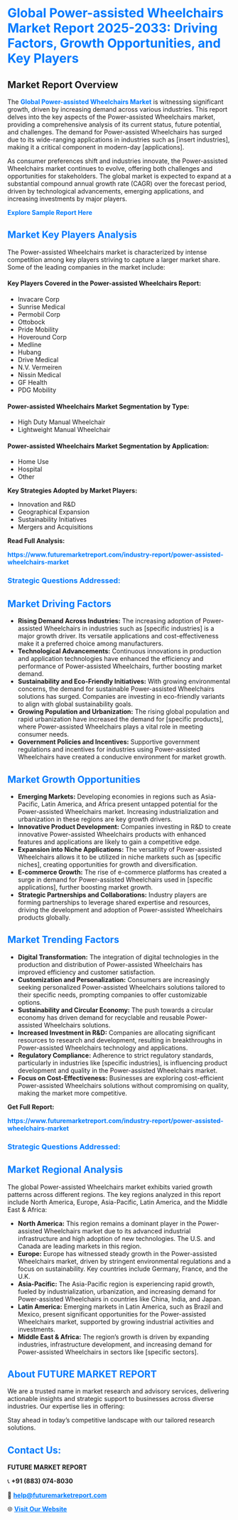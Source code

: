 <h1 style="color: #007BFF;">Global Power-assisted Wheelchairs Market Report 2025-2033: Driving Factors, Growth Opportunities, and Key Players</h1>

<section id="overview">
<h2>Market Report Overview</h2>
<p>The <a href="https://www.futuremarketreport.com/industry-report/power-assisted-wheelchairs-market" style="color: #007BFF; text-decoration: none;"><strong>Global Power-assisted Wheelchairs Market</strong></a> is witnessing significant growth, driven by increasing demand across various industries. This report delves into the key aspects of the Power-assisted Wheelchairs market, providing a comprehensive analysis of its current status, future potential, and challenges. The demand for Power-assisted Wheelchairs has surged due to its wide-ranging applications in industries such as [insert industries], making it a critical component in modern-day [applications].</p>
<p>As consumer preferences shift and industries innovate, the Power-assisted Wheelchairs market continues to evolve, offering both challenges and opportunities for stakeholders. The global market is expected to expand at a substantial compound annual growth rate (CAGR) over the forecast period, driven by technological advancements, emerging applications, and increasing investments by major players.</p>
</section>

<section id="overview">
<p><a href="https://www.futuremarketreport.com/request-sample/reportId=33726" style="color: #007BFF; text-decoration: none;"><strong>Explore Sample Report Here</strong></a></p>
</section>

<section id="key-players">
<h2 style="color: #007BFF;">Market Key Players Analysis</h2>
<p>The Power-assisted Wheelchairs market is characterized by intense competition among key players striving to capture a larger market share. Some of the leading companies in the market include:</p>
<h4>Key Players Covered in the Power-assisted Wheelchairs Report:</h4>
<ul><li>Invacare Corp</li><li>Sunrise Medical</li><li>Permobil Corp</li><li>Ottobock</li><li>Pride Mobility</li><li>Hoveround Corp</li><li>Medline</li><li>Hubang</li><li>Drive Medical</li><li>N.V. Vermeiren</li><li>Nissin Medical</li><li>GF Health</li><li>PDG Mobility</li></ul>
<h4>Power-assisted Wheelchairs Market Segmentation by Type:</h4>
<ul><li>High Duty Manual Wheelchair</li><li>Lightweight Manual Wheelchair</li></ul>

<h4>Power-assisted Wheelchairs Market Segmentation by Application:</h4>
<ul><li>Home Use</li><li>Hospital</li><li>Other</li></ul>
<p><strong>Key Strategies Adopted by Market Players:</strong></p>
<ul>
<li>Innovation and R&D</li>
<li>Geographical Expansion</li>
<li>Sustainability Initiatives</li>
<li>Mergers and Acquisitions</li>
</ul>
</section>

<section>
<p><strong>Read Full Analysis: </strong></p><a href="https://www.futuremarketreport.com/industry-report/power-assisted-wheelchairs-market" style="color: #007BFF; text-decoration: none;"><strong>https://www.futuremarketreport.com/industry-report/power-assisted-wheelchairs-market</strong></a>
<h3 style="color: #007BFF;">Strategic Questions Addressed:</h3>
</section>

<section id="driving-factors">
<h2 style="color: #007BFF;">Market Driving Factors</h2>
<ul>
<li><strong>Rising Demand Across Industries:</strong> The increasing adoption of Power-assisted Wheelchairs in industries such as [specific industries] is a major growth driver. Its versatile applications and cost-effectiveness make it a preferred choice among manufacturers.</li>
<li><strong>Technological Advancements:</strong> Continuous innovations in production and application technologies have enhanced the efficiency and performance of Power-assisted Wheelchairs, further boosting market demand.</li>
<li><strong>Sustainability and Eco-Friendly Initiatives:</strong> With growing environmental concerns, the demand for sustainable Power-assisted Wheelchairs solutions has surged. Companies are investing in eco-friendly variants to align with global sustainability goals.</li>
<li><strong>Growing Population and Urbanization:</strong> The rising global population and rapid urbanization have increased the demand for [specific products], where Power-assisted Wheelchairs plays a vital role in meeting consumer needs.</li>
<li><strong>Government Policies and Incentives:</strong> Supportive government regulations and incentives for industries using Power-assisted Wheelchairs have created a conducive environment for market growth.</li>
</ul>
</section>

<section id="growth-opportunities">
<h2 style="color: #007BFF;">Market Growth Opportunities</h2>
<ul>
<li><strong>Emerging Markets:</strong> Developing economies in regions such as Asia-Pacific, Latin America, and Africa present untapped potential for the Power-assisted Wheelchairs market. Increasing industrialization and urbanization in these regions are key growth drivers.</li>
<li><strong>Innovative Product Development:</strong> Companies investing in R&D to create innovative Power-assisted Wheelchairs products with enhanced features and applications are likely to gain a competitive edge.</li>
<li><strong>Expansion into Niche Applications:</strong> The versatility of Power-assisted Wheelchairs allows it to be utilized in niche markets such as [specific niches], creating opportunities for growth and diversification.</li>
<li><strong>E-commerce Growth:</strong> The rise of e-commerce platforms has created a surge in demand for Power-assisted Wheelchairs used in [specific applications], further boosting market growth.</li>
<li><strong>Strategic Partnerships and Collaborations:</strong> Industry players are forming partnerships to leverage shared expertise and resources, driving the development and adoption of Power-assisted Wheelchairs products globally.</li>
</ul>
</section>

<section id="trending-factors">
<h2 style="color: #007BFF;">Market Trending Factors</h2>
<ul>
<li><strong>Digital Transformation:</strong> The integration of digital technologies in the production and distribution of Power-assisted Wheelchairs has improved efficiency and customer satisfaction.</li>
<li><strong>Customization and Personalization:</strong> Consumers are increasingly seeking personalized Power-assisted Wheelchairs solutions tailored to their specific needs, prompting companies to offer customizable options.</li>
<li><strong>Sustainability and Circular Economy:</strong> The push towards a circular economy has driven demand for recyclable and reusable Power-assisted Wheelchairs solutions.</li>
<li><strong>Increased Investment in R&D:</strong> Companies are allocating significant resources to research and development, resulting in breakthroughs in Power-assisted Wheelchairs technology and applications.</li>
<li><strong>Regulatory Compliance:</strong> Adherence to strict regulatory standards, particularly in industries like [specific industries], is influencing product development and quality in the Power-assisted Wheelchairs market.</li>
<li><strong>Focus on Cost-Effectiveness:</strong> Businesses are exploring cost-efficient Power-assisted Wheelchairs solutions without compromising on quality, making the market more competitive.</li>
</ul>
</section>

<section>
<p><strong>Get Full Report: </strong></p><a href="https://www.futuremarketreport.com/industry-report/power-assisted-wheelchairs-market" style="color: #007BFF; text-decoration: none;"><strong>https://www.futuremarketreport.com/industry-report/power-assisted-wheelchairs-market</strong></a>
<h3 style="color: #007BFF;">Strategic Questions Addressed:</h3>
</section>


<section id="regional-analysis">
<h2 style="color: #007BFF;">Market Regional Analysis</h2>
<p>The global Power-assisted Wheelchairs market exhibits varied growth patterns across different regions. The key regions analyzed in this report include North America, Europe, Asia-Pacific, Latin America, and the Middle East & Africa:</p>
<ul>
<li><strong>North America:</strong> This region remains a dominant player in the Power-assisted Wheelchairs market due to its advanced industrial infrastructure and high adoption of new technologies. The U.S. and Canada are leading markets in this region.</li>
<li><strong>Europe:</strong> Europe has witnessed steady growth in the Power-assisted Wheelchairs market, driven by stringent environmental regulations and a focus on sustainability. Key countries include Germany, France, and the U.K.</li>
<li><strong>Asia-Pacific:</strong> The Asia-Pacific region is experiencing rapid growth, fueled by industrialization, urbanization, and increasing demand for Power-assisted Wheelchairs in countries like China, India, and Japan.</li>
<li><strong>Latin America:</strong> Emerging markets in Latin America, such as Brazil and Mexico, present significant opportunities for the Power-assisted Wheelchairs market, supported by growing industrial activities and investments.</li>
<li><strong>Middle East & Africa:</strong> The region’s growth is driven by expanding industries, infrastructure development, and increasing demand for Power-assisted Wheelchairs in sectors like [specific sectors].</li>
</ul>
</section>

<footer>
<h2 style="color: #007BFF;">About FUTURE MARKET REPORT</h2>
<p>We are a trusted name in market research and advisory services, delivering actionable insights and strategic support to businesses across diverse industries. Our expertise lies in offering:</p>

<p>Stay ahead in today’s competitive landscape with our tailored research solutions.</p>

<h2 style="color: #007BFF;">Contact Us:</h2>
<p><strong>FUTURE MARKET REPORT</strong></p>
<p>📞 <strong>+91 (883) 074-8030</strong></p>
<p>📧 <strong><a href="mailto:help@futuremarketreport.com" style="color: #007BFF;">help@futuremarketreport.com</a></strong></p>
<p>🌐 <strong><a href="https://www.futuremarketreport.com/" style="color: #007BFF;">Visit Our Website</a></strong></p>
</footer>